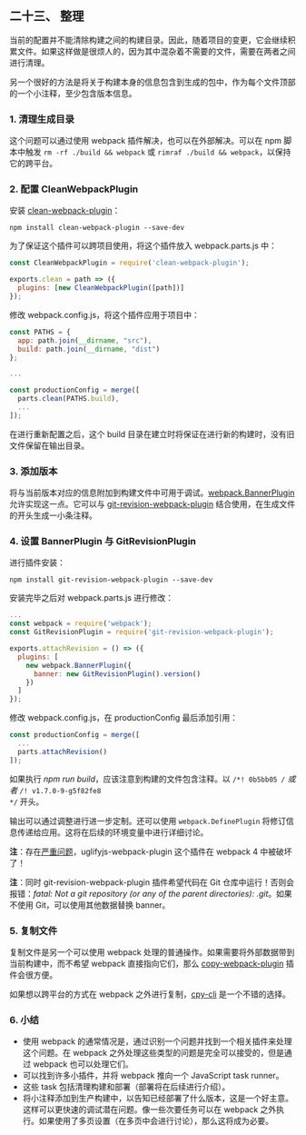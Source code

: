 二十三、 整理
---
当前的配置并不能清除构建之间的构建目录。因此，随着项目的变更，它会继续积累文件。如果这样做是很烦人的，因为其中混杂着不需要的文件，需要在两者之间进行清理。  

另一个很好的方法是将关于构建本身的信息包含到生成的包中，作为每个文件顶部的一个小注释，至少包含版本信息。
### 1. 清理生成目录
这个问题可以通过使用 webpack 插件解决，也可以在外部解决。可以在 npm 脚本中触发 <code>rm -rf ./build && webpack</code> 或 <code>rimraf ./build && webpack</code>，以保持它的跨平台。
### 2. 配置 CleanWebpackPlugin
安装 [clean-webpack-plugin](https://www.npmjs.com/package/clean-webpack-plugin)：
```
npm install clean-webpack-plugin --save-dev
```
为了保证这个插件可以跨项目使用，将这个插件放入 webpack.parts.js 中：
```js
const CleanWebpackPlugin = require('clean-webpack-plugin');

exports.clean = path => ({
  plugins: [new CleanWebpackPlugin([path])]
});
```
修改 webpack.config.js，将这个插件应用于项目中：
```js
const PATHS = {
  app: path.join(__dirname, "src"),
  build: path.join(__dirname, "dist")
};

...

const productionConfig = merge([
  parts.clean(PATHS.build),
  ...
]);
```
在进行重新配置之后，这个 build 目录在建立时将保证在进行新的构建时，没有旧文件保留在输出目录。
### 3. 添加版本
将与当前版本对应的信息附加到构建文件中可用于调试。[webpack.BannerPlugin](https://webpack.js.org/plugins/banner-plugin/) 允许实现这一点。它可以与 [git-revision-webpack-plugin](https://www.npmjs.com/package/git-revision-webpack-plugin) 结合使用，在生成文件的开头生成一小条注释。
### 4. 设置 BannerPlugin 与 GitRevisionPlugin
进行插件安装：
```
npm install git-revision-webpack-plugin --save-dev
```
安装完毕之后对 webpack.parts.js 进行修改：
```js
...
const webpack = require('webpack');
const GitRevisionPlugin = require('git-revision-webpack-plugin');

exports.attachRevision = () => ({
  plugins: [
    new webpack.BannerPlugin({
      banner: new GitRevisionPlugin().version()
    })
  ]
});
```
修改 webpack.config.js，在 productionConfig 最后添加引用：
```js
const productionConfig = merge([
  ...
  parts.attachRevision()
]);
```
如果执行 *npm run build*，应该注意到构建的文件包含注释。以 <code>/*! 0b5bb05 */</code> 或者 <code>/*! v1.7.0-9-g5f82fe8 */</code> 开头。  

输出可以通过调整进行进一步定制。还可以使用 <code>webpack.DefinePlugin</code> 将修订信息传递给应用。这将在后续的环境变量中进行详细讨论。  

**注**：存在[严重问题](https://github.com/webpack-contrib/uglifyjs-webpack-plugin/issues/222)，uglifyjs-webpack-plugin 这个插件在 webpack 4 中被破坏了！  

**注**：同时 git-revision-webpack-plugin 插件希望代码在 Git 仓库中运行！否则会报错：*fatal: Not a git repository (or any of the parent directories): .git*。如果不使用 Git，可以使用其他数据替换 banner。
### 5. 复制文件
复制文件是另一个可以使用 webpack 处理的普通操作。如果需要将外部数据带到当前构建中，而不希望 webpack 直接指向它们，那么 [copy-webpack-plugin](https://www.npmjs.com/package/copy-webpack-plugin) 插件会很方便。  

如果想以跨平台的方式在 webpack 之外进行复制，[cpy-cli](https://www.npmjs.com/package/cpy-cli) 是一个不错的选择。
### 6. 小结
* 使用 webpack 的通常情况是，通过识别一个问题并找到一个相关插件来处理这个问题。在 webpack 之外处理这些类型的问题是完全可以接受的，但是通过 webpack 也可以处理它们。
* 可以找到许多小插件，并将 webpack 推向一个 JavaScript task runner。
* 这些 task 包括清理构建和部署（部署将在后续进行介绍）。
* 将小注释添加到生产构建中，以告知已经部署了什么版本，这是一个好主意。这样可以更快速的调试潜在问题。像一些次要任务可以在 webpack 之外执行。如果使用了多页设置（在多页中会进行讨论），那么这将成为必要。
